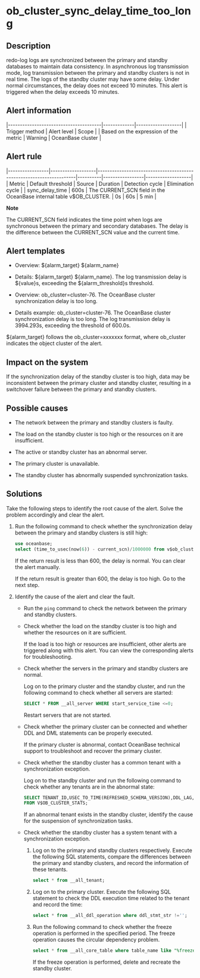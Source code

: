 ob_cluster_sync_delay_time_too_long 
========================================================



Description 
--------------------------------

redo-log logs are synchronized between the primary and standby databases to maintain data consistency. In asynchronous log transmission mode, log transmission between the primary and standby clusters is not in real time. The logs of the standby cluster may have some delay. Under normal circumstances, the delay does not exceed 10 minutes. This alert is triggered when the delay exceeds 10 minutes.

Alert information 
--------------------------------------



|---------------------------------------|-------------|-------------------|
| Trigger method                        | Alert level | Scope             |
| Based on the expression of the metric | Warning     | OceanBase cluster |



Alert rule 
-------------------------------



|-----------------|-------------------|---------------------------------------------------------------------|----------|-----------------|-------------------|
| Metric          | Default threshold | Source                                                              | Duration | Detection cycle | Elimination cycle |
| sync_delay_time | 600s              | The CURRENT_SCN field in the OceanBase internal table v$OB_CLUSTER. | 0s       | 60s             | 5 min             |


**Note**

The CURRENT_SCN field indicates the time point when logs are synchronous between the primary and secondary databases. The delay is the difference between the CURRENT_SCN value and the current time.

Alert templates 
------------------------------------

* Overview: ${alarm_target} ${alarm_name}

  

* Details: ${alarm_target} ${alarm_name}. The log transmission delay is ${value}s, exceeding the ${alarm_threshold}s threshold.

  

* Overview: ob_cluster=cluster-76. The OceanBase cluster synchronization delay is too long.

  

* Details example: ob_cluster=cluster-76. The OceanBase cluster synchronization delay is too long. The log transmission delay is 3994.293s, exceeding the threshold of 600.0s.

  




${alarm_target} follows the ob_cluster=xxxxxxx format, where ob_cluster indicates the object cluster of the alert.

Impact on the system 
-----------------------------------------

If the synchronization delay of the standby cluster is too high, data may be inconsistent between the primary cluster and standby cluster, resulting in a switchover failure between the primary and standby clusters.

Possible causes 
------------------------------------

* The network between the primary and standby clusters is faulty.

  

* The load on the standby cluster is too high or the resources on it are insufficient.

  

* The active or standby cluster has an abnormal server.

  

* The primary cluster is unavailable.

  

* The standby cluster has abnormally suspended synchronization tasks.

  




Solutions 
------------------------------

Take the following steps to identify the root cause of the alert. Solve the problem accordingly and clear the alert. 

1. Run the following command to check whether the synchronization delay between the primary and standby clusters is still high: 

   ```sql
   use oceanbase;
   select (time_to_usec(now(6)) - current_scn)/1000000 from v$ob_cluster;
   ```

   

   If the return result is less than 600, the delay is normal. You can clear the alert manually. 

   If the return result is greater than 600, the delay is too high. Go to the next step.
   

2. Identify the cause of the alert and clear the fault. 

   * Run the `ping` command to check the network between the primary and standby clusters.

     
   
   * Check whether the load on the standby cluster is too high and whether the resources on it are sufficient. 

     If the load is too high or resources are insufficient, other alerts are triggered along with this alert. You can view the corresponding alerts for troubleshooting.
     
   
   * Check whether the servers in the primary and standby clusters are normal. 

     Log on to the primary cluster and the standby cluster, and run the following command to check whether all servers are started: 

     ```sql
     SELECT * FROM __all_server WHERE start_service_time <=0;
     ```

     

     Restart servers that are not started.
     
   
   * Check whether the primary cluster can be connected and whether DDL and DML statements can be properly executed. 

     If the primary cluster is abnormal, contact OceanBase technical support to troubleshoot and recover the primary cluster.
     
   
   * Check whether the standby cluster has a common tenant with a synchronization exception. 

     Log on to the standby cluster and run the following command to check whether any tenants are in the abnormal state: 

     ```sql
     SELECT TENANT_ID,USEC_TO_TIME(REFRESHED_SCHEMA_VERSION),DDL_LAG,USEC_TO_TIME(MIN_SYS_TABLE_SCN),USEC_TO_TIME(MIN_USER_TABLE_SCN) 
     FROM V$OB_CLUSTER_STATS;
     ```

     

     If an abnormal tenant exists in the standby cluster, identify the cause for the suspension of synchronization tasks.
     
   
   * Check whether the standby cluster has a system tenant with a synchronization exception. 

     1. Log on to the primary and standby clusters respectively. Execute the following SQL statements, compare the differences between the primary and standby clusters, and record the information of these tenants. 

        ```sql
        select * from __all_tenant;
        ```

        
     
     2. Log on to the primary cluster. Execute the following SQL statement to check the DDL execution time related to the tenant and record the time: 

        ```sql
        select * from __all_ddl_operation where ddl_stmt_str !='';
        ```

        
     
     3. Run the following command to check whether the freeze operation is performed in the specified period. The freeze operation causes the circular dependency problem. 

        ```sql
        select * from __all_core_table where table_name like "%freeze%"
        ```

        

        If the freeze operation is performed, delete and recreate the standby cluster.
        
     

     
   

   






